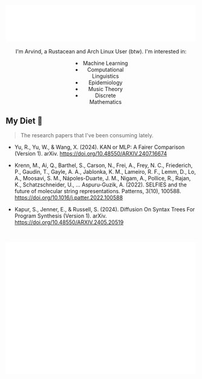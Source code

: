 <p align="center"><img src="./header.svg" /></p>

<p align="center" style="text-align: center;">
I'm Arvind, a Rustacean and Arch Linux User (btw). I'm interested in:
<ul style="width: 25%; margin-left: auto; margin-right: auto; text-align: center;">
  <li> Machine Learning </li>
  <li>Computational Linguistics</li>
  <li>Epidemiology</li>
  <li>Music Theory</li>
  <li>Discrete Mathematics</li>
</ul>
</p>


## My Diet 🍔
> The research papers that I've been consuming lately.

<!-- BEGIN CITE -->
- Yu, R., Yu, W., & Wang, X. (2024). KAN or MLP: A Fairer Comparison (Version 1). arXiv. https://doi.org/10.48550/ARXIV.2407.16674

- Krenn, M., Ai, Q., Barthel, S., Carson, N., Frei, A., Frey, N. C., Friederich, P., Gaudin, T., Gayle, A. A., Jablonka, K. M., Lameiro, R. F., Lemm, D., Lo, A., Moosavi, S. M., Nápoles-Duarte, J. M., Nigam, A., Pollice, R., Rajan, K., Schatzschneider, U., … Aspuru-Guzik, A. (2022). SELFIES and the future of molecular string representations. Patterns, 3(10), 100588. https://doi.org/10.1016/j.patter.2022.100588

- Kapur, S., Jenner, E., & Russell, S. (2024). Diffusion On Syntax Trees For Program Synthesis (Version 1). arXiv. https://doi.org/10.48550/ARXIV.2405.20519

<!-- END CITE -->

<br/>
<p align="center">
  <img src="./iso_calendar.svg">
</p>